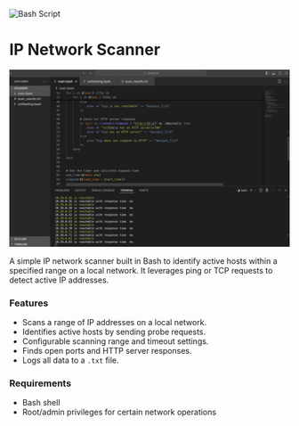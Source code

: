 ![Bash Script](https://img.shields.io/badge/bash_script-%23121011.svg?style=for-the-badge&logo=gnu-bash&logoColor=white)

# IP Network Scanner

![Project Banner](example.png)

A simple IP network scanner built in Bash to identify active hosts within a specified range on a local network. It leverages ping or TCP requests to detect active IP addresses.

### Features
- Scans a range of IP addresses on a local network.
- Identifies active hosts by sending probe requests.
- Configurable scanning range and timeout settings.
- Finds open ports and HTTP server responses.
- Logs all data to a `.txt` file.

### Requirements
- Bash shell
- Root/admin privileges for certain network operations
